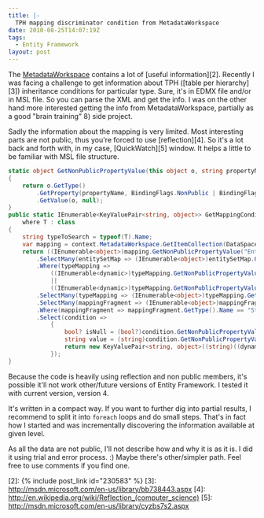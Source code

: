 ```yaml
---
title: |-
  TPH mapping discriminator condition from MetadataWorkspace
date: 2010-08-25T14:07:19Z
tags:
  - Entity Framework
layout: post
---
```

The [MetadataWorkspace][1] contains a lot of [useful information][2]. Recently I was facing a challenge to get information about TPH ([table per hierarchy][3]) inheritance conditions for particular type. Sure, it's in EDMX file and/or in MSL file. So you can parse the XML and get the info. I was on the other hand more interested getting the info from MetadataWorkspace, partially as a good "brain training" 8) side project.

Sadly the information about the mapping is very limited. Most interesting parts are not public, thus you're forced to use [reflection][4]. So it's a lot back and forth with, in my case, [QuickWatch][5] window. It helps a little to be familiar with MSL file structure.

```csharp
static object GetNonPublicPropertyValue(this object o, string propertyName)
{
	return o.GetType()
		.GetProperty(propertyName, BindingFlags.NonPublic | BindingFlags.Instance)
		.GetValue(o, null);
}
public static IEnumerable<KeyValuePair<string, object>> GetMappingConditions<T>(this ObjectContext context)
	where T : class
{
	string typeToSearch = typeof(T).Name;
	var mapping = context.MetadataWorkspace.GetItemCollection(DataSpace.CSSpace).First();
	return ((IEnumerable<object>)mapping.GetNonPublicPropertyValue("EntitySetMaps"))
		.SelectMany(entitySetMap => (IEnumerable<object>)entitySetMap.GetNonPublicPropertyValue("TypeMappings"))
		.Where(typeMapping =>
			((IEnumerable<dynamic>)typeMapping.GetNonPublicPropertyValue("IsOfTypes")).Any(type => type.Name == typeToSearch)
			||
			((IEnumerable<dynamic>)typeMapping.GetNonPublicPropertyValue("Types")).Any(type => type.Name == typeToSearch))
		.SelectMany(typeMapping => (IEnumerable<object>)typeMapping.GetNonPublicPropertyValue("MappingFragments"))
		.SelectMany(mappingFragment => (IEnumerable<object>)mappingFragment.GetNonPublicPropertyValue("AllProperties"))
		.Where(mappingFragment => mappingFragment.GetType().Name == "StorageConditionPropertyMapping")
		.Select(condition =>
			{
				bool? isNull = (bool?)condition.GetNonPublicPropertyValue("IsNull");
				string value = (string)condition.GetNonPublicPropertyValue("Value");
				return new KeyValuePair<string, object>((string)((dynamic)condition.GetNonPublicPropertyValue("ColumnProperty")).Name, (isNull.HasValue ? (object)isNull.Value : (object)value));
			});
}
```

Because the code is heavily using reflection and non public members, it's possible it'll not work other/future versions of Entity Framework. I tested it with current version, version 4.

It's written in a compact way. If you want to further dig into partial results, I recommend to split it into `foreach` loops and do small steps. That's in fact how I started and was incrementally discovering the information available at given level.

As all the data are not public, I'll not describe how and why it is as it is. I did it using trial and error process. :) Maybe there's other/simpler path. Feel free to use comments if you find one.

[1]: http://msdn.microsoft.com/en-us/library/system.data.metadata.edm.metadataworkspace.aspx
[2]: {% include post_link id="230583" %}
[3]: http://msdn.microsoft.com/en-us/library/bb738443.aspx
[4]: http://en.wikipedia.org/wiki/Reflection_(computer_science)
[5]: http://msdn.microsoft.com/en-us/library/cyzbs7s2.aspx